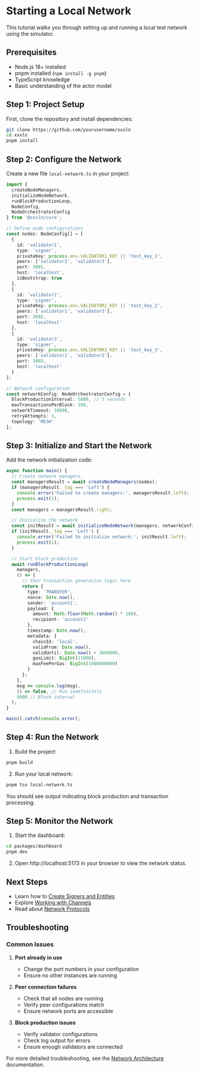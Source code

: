 # Starting a Local Network

This tutorial walks you through setting up and running a local test network using the simulator.

## Prerequisites

- Node.js 18+ installed
- pnpm installed (`npm install -g pnpm`)
- TypeScript knowledge
- Basic understanding of the actor model

## Step 1: Project Setup

First, clone the repository and install dependencies:

```bash
git clone https://github.com/yourusername/xxxln
cd xxxln
pnpm install
```

## Step 2: Configure the Network

Create a new file `local-network.ts` in your project:

```typescript
import { 
  createNodeManagers,
  initializeNodeNetwork,
  runBlockProductionLoop,
  NodeConfig,
  NodeOrchestratorConfig
} from '@xxxln/core';

// Define node configurations
const nodes: NodeConfig[] = [
  {
    id: 'validator1',
    type: 'signer',
    privateKey: process.env.VALIDATOR1_KEY || 'test_key_1',
    peers: ['validator2', 'validator3'],
    port: 3001,
    host: 'localhost',
    isBootstrap: true
  },
  {
    id: 'validator2',
    type: 'signer',
    privateKey: process.env.VALIDATOR2_KEY || 'test_key_2',
    peers: ['validator1', 'validator3'],
    port: 3002,
    host: 'localhost'
  },
  {
    id: 'validator3',
    type: 'signer',
    privateKey: process.env.VALIDATOR3_KEY || 'test_key_3',
    peers: ['validator1', 'validator2'],
    port: 3003,
    host: 'localhost'
  }
];

// Network configuration
const networkConfig: NodeOrchestratorConfig = {
  blockProductionInterval: 5000, // 5 seconds
  maxTransactionsPerBlock: 100,
  networkTimeout: 10000,
  retryAttempts: 3,
  topology: 'MESH'
};
```

## Step 3: Initialize and Start the Network

Add the network initialization code:

```typescript
async function main() {
  // Create network managers
  const managersResult = await createNodeManagers(nodes);
  if (managersResult._tag === 'Left') {
    console.error('Failed to create managers:', managersResult.left);
    process.exit(1);
  }
  const managers = managersResult.right;

  // Initialize the network
  const initResult = await initializeNodeNetwork(managers, networkConfig);
  if (initResult._tag === 'Left') {
    console.error('Failed to initialize network:', initResult.left);
    process.exit(1);
  }

  // Start block production
  await runBlockProductionLoop(
    managers,
    () => {
      // Your transaction generation logic here
      return {
        type: 'TRANSFER',
        nonce: Date.now(),
        sender: 'account1',
        payload: {
          amount: Math.floor(Math.random() * 100),
          recipient: 'account2'
        },
        timestamp: Date.now(),
        metadata: {
          chainId: 'local',
          validFrom: Date.now(),
          validUntil: Date.now() + 3600000,
          gasLimit: BigInt(21000),
          maxFeePerGas: BigInt(1000000000)
        }
      };
    },
    msg => console.log(msg),
    () => false, // Run indefinitely
    5000 // Block interval
  );
}

main().catch(console.error);
```

## Step 4: Run the Network

1. Build the project:
```bash
pnpm build
```

2. Run your local network:
```bash
pnpm tsx local-network.ts
```

You should see output indicating block production and transaction processing.

## Step 5: Monitor the Network

1. Start the dashboard:
```bash
cd packages/dashboard
pnpm dev
```

2. Open http://localhost:5173 in your browser to view the network status.

## Next Steps

- Learn how to [Create Signers and Entities](./signer-entity.md)
- Explore [Working with Channels](./channels.md)
- Read about [Network Protocols](../architecture/protocols.md)

## Troubleshooting

### Common Issues

1. **Port already in use**
   - Change the port numbers in your configuration
   - Ensure no other instances are running

2. **Peer connection failures**
   - Check that all nodes are running
   - Verify peer configurations match
   - Ensure network ports are accessible

3. **Block production issues**
   - Verify validator configurations
   - Check log output for errors
   - Ensure enough validators are connected

For more detailed troubleshooting, see the [Network Architecture](../architecture/networking.md) documentation. 
